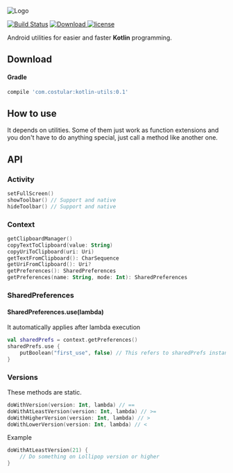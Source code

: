 ![Logo](https://raw.githubusercontent.com/costular/android-kotlin-utils/master/files/img/logo.png)

[![Build Status](https://travis-ci.org/costular/kotlin-android-utils.svg?branch=master)](https://travis-ci.org/costular/kotlin-android-utils)
[ ![Download](https://api.bintray.com/packages/costular/maven/kotlin-android-utils/images/download.svg) ](https://bintray.com/costular/maven/kotlin-android-utils/_latestVersion)
[![license](https://camo.githubusercontent.com/8f54547853cfad57acfc8e06e6008cc296cda34d/68747470733a2f2f696d672e736869656c64732e696f2f62616467652f6c6963656e73652d417061636865253230322d626c75652e737667)](https://github.com/costular/android-kotlin-utils/blob/master/LICENSE)

Android utilities for easier and faster **Kotlin** programming.

## Download

#### Gradle
``` groovy
compile 'com.costular:kotlin-utils:0.1'
```

## How to use

It depends on utilities. Some of them just work as function extensions and you don't have to do anything special, just call a method like another one.

## API 

### Activity

``` kotlin
setFullScreen()
showToolbar() // Support and native
hideToolbar() // Support and native
```

### Context

``` kotlin
getClipboardManager()
copyTextToClipboard(value: String)
copyUriToClipboard(uri: Uri)
getTextFromClipboard(): CharSequence
getUriFromClipboard(): Uri?
getPreferences(): SharedPreferences
getPreferences(name: String, mode: Int): SharedPreferences
```

### SharedPreferences

#### SharedPreferences.use(lambda)
It automatically applies after lambda execution
``` kotlin
val sharedPrefs = context.getPreferences()
sharedPrefs.use {
    putBoolean("first_use", false) // This refers to sharedPrefs instance
}
```

### Versions

These methods are static.

``` kotlin 
doWithVersion(version: Int, lambda) // ==
doWithAtLeastVersion(version: Int, lambda) // >=
doWithHigherVersion(version: Int, lambda) // >
doWithLowerVersion(version: Int, lambda) // <
```

Example

``` kotlin
doWithAtLeastVersion(21) {
    // Do something on Lollipop version or higher
}
```